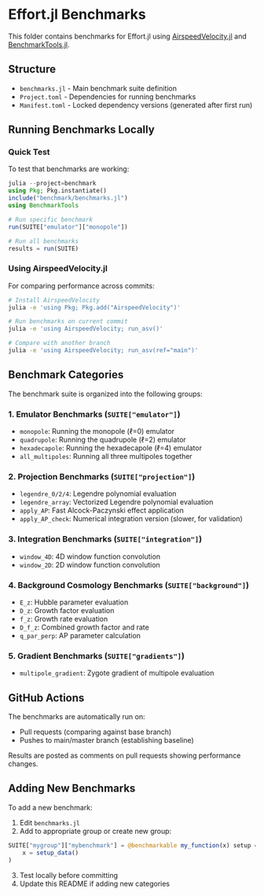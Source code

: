 # Effort.jl Benchmarks

This folder contains benchmarks for Effort.jl using [AirspeedVelocity.jl](https://github.com/MilesCranmer/AirspeedVelocity.jl) and [BenchmarkTools.jl](https://github.com/JuliaCI/BenchmarkTools.jl).

## Structure

- `benchmarks.jl` - Main benchmark suite definition
- `Project.toml` - Dependencies for running benchmarks
- `Manifest.toml` - Locked dependency versions (generated after first run)

## Running Benchmarks Locally

### Quick Test
To test that benchmarks are working:
```julia
julia --project=benchmark
using Pkg; Pkg.instantiate()
include("benchmark/benchmarks.jl")
using BenchmarkTools

# Run specific benchmark
run(SUITE["emulator"]["monopole"])

# Run all benchmarks
results = run(SUITE)
```

### Using AirspeedVelocity.jl
For comparing performance across commits:
```bash
# Install AirspeedVelocity
julia -e 'using Pkg; Pkg.add("AirspeedVelocity")'

# Run benchmarks on current commit
julia -e 'using AirspeedVelocity; run_asv()'

# Compare with another branch
julia -e 'using AirspeedVelocity; run_asv(ref="main")'
```

## Benchmark Categories

The benchmark suite is organized into the following groups:

### 1. Emulator Benchmarks (`SUITE["emulator"]`)
- `monopole`: Running the monopole (ℓ=0) emulator
- `quadrupole`: Running the quadrupole (ℓ=2) emulator
- `hexadecapole`: Running the hexadecapole (ℓ=4) emulator
- `all_multipoles`: Running all three multipoles together

### 2. Projection Benchmarks (`SUITE["projection"]`)
- `legendre_0/2/4`: Legendre polynomial evaluation
- `legendre_array`: Vectorized Legendre polynomial evaluation
- `apply_AP`: Fast Alcock-Paczynski effect application
- `apply_AP_check`: Numerical integration version (slower, for validation)

### 3. Integration Benchmarks (`SUITE["integration"]`)
- `window_4D`: 4D window function convolution
- `window_2D`: 2D window function convolution

### 4. Background Cosmology Benchmarks (`SUITE["background"]`)
- `E_z`: Hubble parameter evaluation
- `D_z`: Growth factor evaluation
- `f_z`: Growth rate evaluation
- `D_f_z`: Combined growth factor and rate
- `q_par_perp`: AP parameter calculation

### 5. Gradient Benchmarks (`SUITE["gradients"]`)
- `multipole_gradient`: Zygote gradient of multipole evaluation

## GitHub Actions

The benchmarks are automatically run on:
- Pull requests (comparing against base branch)
- Pushes to main/master branch (establishing baseline)

Results are posted as comments on pull requests showing performance changes.

## Adding New Benchmarks

To add a new benchmark:
1. Edit `benchmarks.jl`
2. Add to appropriate group or create new group:
```julia
SUITE["mygroup"]["mybenchmark"] = @benchmarkable my_function(x) setup = (
    x = setup_data()
)
```
3. Test locally before committing
4. Update this README if adding new categories